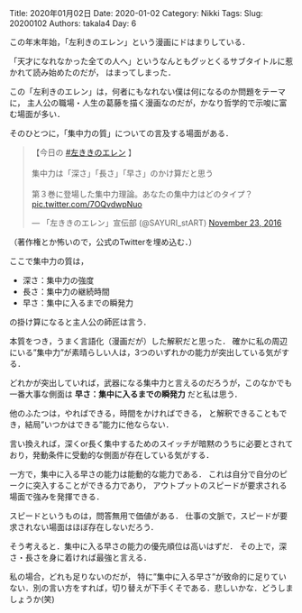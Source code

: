 ﻿Title: 2020年01月02日
Date: 2020-01-02
Category: Nikki
Tags: 
Slug: 20200102
Authors: takala4
Day: 6


この年末年始，「左利きのエレン」という漫画にドはまりしている．


「天才になれなかった全ての人へ」というなんともグッとくるサブタイトルに惹かれて読み始めたのだが，
はまってしまった．


この「左利きのエレン」は，何者にもなれない僕は何になるのか問題をテーマに，
主人公の職場・人生の葛藤を描く漫画なのだが，かなり哲学的で示唆に富む場面が多い．


そのひとつに，「集中力の質」についての言及する場面がある．

<blockquote class="twitter-tweet"><p lang="ja" dir="ltr">【今日の <a href="https://twitter.com/hashtag/%E5%B7%A6%E3%81%8D%E3%81%8D%E3%81%AE%E3%82%A8%E3%83%AC%E3%83%B3?src=hash&amp;ref_src=twsrc%5Etfw">#左ききのエレン</a> 】<br><br>集中力は「深さ」「長さ」「早さ」のかけ算だと思う<br><br>第３巻に登場した集中力理論。あなたの集中力はどのタイプ？ <a href="https://t.co/7OQvdwpNuo">pic.twitter.com/7OQvdwpNuo</a></p>&mdash; 「左ききのエレン」宣伝部 (@SAYURI_stART) <a href="https://twitter.com/SAYURI_stART/status/801331546552696832?ref_src=twsrc%5Etfw">November 23, 2016</a></blockquote> <script async src="https://platform.twitter.com/widgets.js" charset="utf-8"></script>


（著作権とか怖いので，公式のTwitterを埋め込む．）



ここで集中力の質は，

* 深さ：集中力の強度
* 長さ：集中力の継続時間
* 早さ：集中に入るまでの瞬発力

の掛け算になると主人公の師匠は言う．

本質をつき，うまく言語化（漫画だが）した解釈だと思った．
確かに私の周辺にいる”集中力”が素晴らしい人は，3つのいずれかの能力が突出している気がする．


どれかが突出していれば，武器になる集中力と言えるのだろうが，このなかでも一番大事な側面は
**早さ：集中に入るまでの瞬発力** だと私は思う．


他のふたつは，やればできる，時間をかければできる，
と解釈できることもでき，結局”いつかはできる”能力に他ならない．


言い換えれば，深くor長く集中するためのスイッチが暗黙のうちに必要とされており，発動条件に受動的な側面が存在している気がする．


一方で，集中に入る早さの能力は能動的な能力である．
これは自分で自分のピークに突入することができる力であり，
アウトプットのスピードが要求される場面で強みを発揮できる．

スピードというものは，問答無用で価値がある．
仕事の文脈で，スピードが要求されない場面はほぼ存在しないだろう．


そう考えると．集中に入る早さの能力の優先順位は高いはずだ．
その上で，深さ・長さを身に着ければ最強と言える．



私の場合，どれも足りないのだが，
特に”集中に入る早さ”が致命的に足りていない．別の言い方をすれば，切り替えが下手くそである．悲しいかな．どうしましょうか(笑)